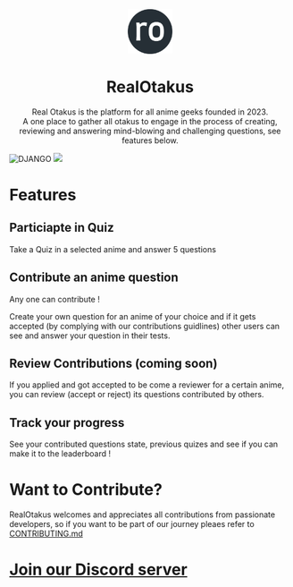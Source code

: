 <div  align="center">
<img  src="frontend/app/favicon.ico"  width="80"  alt="">
<h1>RealOtakus</h1>
</div>  

<div  align="center">

Real Otakus is the platform for all anime geeks founded in 2023.  
A one place to gather all otakus to engage in the process of creating, reviewing and answering mind-blowing and challenging questions, see features below.
</div>

  
![DJANGO](https://img.shields.io/badge/Django-092E20?style=for-the-badge&logo=django&logoColor=white)  ![](https://img.shields.io/badge/next.js-000000?style=for-the-badge&logo=nextdotjs&logoColor=white)


# Features

  
## Particiapte in Quiz
Take a Quiz in a selected anime and answer 5 questions
  

## Contribute an anime question
Any one can contribute !

Create your own question for an anime of your choice and if it gets accepted (by complying with our contributions guidlines) other users can see and answer your question in their tests.


## Review Contributions (coming soon)
If you applied and got accepted to be come a reviewer for a certain anime, you can review (accept or reject) its questions contributed by others.

  
## Track your progress
See your contributed questions state, previous quizes and see if you can make it to the leaderboard !


# Want to Contribute? 
RealOtakus welcomes and appreciates all contributions from passionate developers, so if you want to be part of our journey pleaes refer to [CONTRIBUTING.md](./CONTRIBUTING.md)

# [Join our Discord server](https://discord.gg/Y7B2pmPgw2)